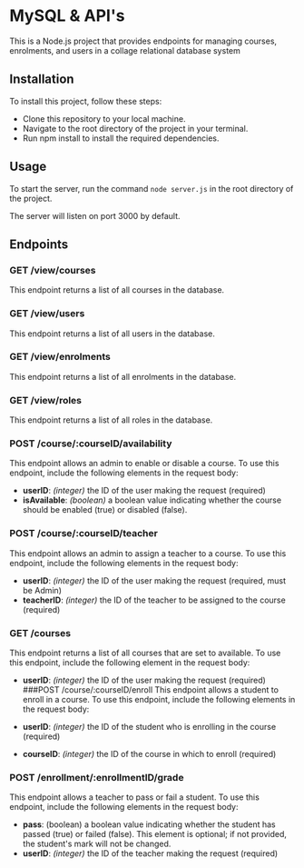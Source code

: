 
# MySQL & API's

This is a Node.js project that provides endpoints for managing courses, enrolments, and users in a collage relational database system

## Installation

To install this project, follow these steps:

- Clone this repository to your local machine.
- Navigate to the root directory of the project in your terminal.
- Run npm install to install the required dependencies.

## Usage

To start the server, run the command ```node server.js``` in the root directory of the project.

The server will listen on port 3000 by default.

## Endpoints

### GET /view/courses
This endpoint returns a list of all courses in the database.

### GET /view/users
This endpoint returns a list of all users in the database.

### GET /view/enrolments
This endpoint returns a list of all enrolments in the database.

### GET /view/roles
This endpoint returns a list of all roles in the database.

### POST /course/:courseID/availability
This endpoint allows an admin to enable or disable a course. To use this endpoint, include the following elements in the request body:

- **userID**: *(integer)* the ID of the user making the request (required)
- **isAvailable**: *(boolean)* a boolean value indicating whether the course should be enabled (true) or disabled (false).
### POST /course/:courseID/teacher
This endpoint allows an admin to assign a teacher to a course. To use this endpoint, include the following elements in the request body:

- **userID**: *(integer)* the ID of the user making the request (required, must be Admin)
- **teacherID**: *(integer)* the ID of the teacher to be assigned to the course (required)
### GET /courses
This endpoint returns a list of all courses that are set to available. To use this endpoint, include the following element in the request body:

- **userID**: *(integer)* the ID of the user making the request (required)
  ###POST /course/:courseID/enroll
  This endpoint allows a student to enroll in a course. To use this endpoint, include the following elements in the request body:

- **userID**: *(integer)* the ID of the student who is enrolling in the course (required)
- **courseID**: *(integer)* the ID of the course in which to enroll (required)
### POST /enrollment/:enrollmentID/grade
This endpoint allows a teacher to pass or fail a student. To use this endpoint, include the following elements in the request body:

- **pass**: (boolean) a boolean value indicating whether the student has passed (true) or failed (false). This element is optional; if not provided, the student's mark will not be changed.
- **userID**: *(integer)* the ID of the teacher making the request (required)